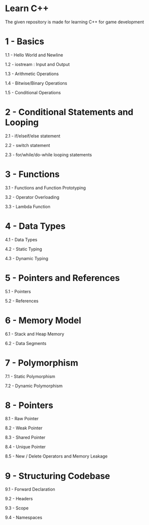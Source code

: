 # Learn C++

The given repository is made for learning C++ for game development


# 1 - Basics 

1.1 - Hello World and Newline

1.2 - iostream : Input and Output

1.3 - Arithmetic Operations

1.4 - Bitwise/Binary Operations 

1.5 - Conditional Operations

# 2 - Conditional Statements and Looping

2.1 - if/elseif/else statement

2.2 - switch statement

2.3 - for/while/do-while looping statements

# 3 - Functions

3.1 - Functions and Function Prototyping

3.2 - Operator Overloading

3.3 - Lambda Function 

# 4 - Data Types

4.1 - Data Types

4.2 - Static Typing

4.3 - Dynamic Typing

# 5 - Pointers and References

5.1 - Pointers

5.2 - References

# 6 - Memory Model

6.1 - Stack and Heap Memory

6.2 - Data Segments

# 7 - Polymorphism

7.1 - Static Polymorphism

7.2 - Dynamic Polymorphism

# 8 - Pointers

8.1 - Raw Pointer

8.2 - Weak Pointer

8.3 - Shared Pointer

8.4 - Unique Pointer

8.5 - New / Delete Operators and Memory Leakage 

# 9 - Structuring Codebase

9.1 - Forward Declaration

9.2 - Headers

9.3 - Scope

9.4 - Namespaces

